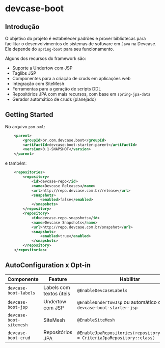 # devcase-boot

## Introdução

O objetivo do projeto é estabelecer padrões e prover bibliotecas para facilitar o desenvolvimentos de sistemas de software em `Java` na
Devcase. Ele depende do `spring-boot` para seu funcionamento.

Alguns dos recursos do framework são:

  - Suporte a Undertow com JSP
  - Taglibs JSP
  - Componentes para a criação de cruds em aplicações web
  - Integração com SiteMesh
  - Ferramentas para a geração de scripts DDL
  - Repositórios JPA com mais recursos, com base em `spring-jpa-data`
  - Gerador automático de cruds (planejado)
  
## Getting Started

No arquivo `pom.xml`:

```xml
	<parent>
		<groupId>br.com.devcase.boot</groupId>
		<artifactId>devcase-boot-starter-parent</artifactId>
		<version>0.1-SNAPSHOT</version>
	</parent>
```

e também:

```xml
	<repositories>
		<repository>
			<id>devcase-repo</id>
			<name>Devcase Releases</name>
			<url>http://repo.devcase.com.br/release</url>
			<snapshots>
				<enabled>false</enabled>
			</snapshots>
		</repository>
		<repository>
			<id>devcase-repo-snapshots</id>
			<name>Devcase Snapshots</name>
			<url>http://repo.devcase.com.br/snapshot</url>
			<snapshots>
				<enabled>true</enabled>
			</snapshots>
		</repository>
	</repositories>
```

## AutoConfiguration x Opt-in

Componente                          |Feature                               | Habilitar
------------------------------------|--------------------------------------|------------------------------------------------------------------------
`devcase-boot-labels`               | Labels com textos úteis              | `@EnableDevcaseLabels`
`devcase-boot-jsp`                  | Undertow com JSP                     | `@EnableUndertowJsp` ou automático com `devcase-boot-starter-jsp`
`devcase-boot-sitemesh`             | SiteMesh                             | `@EnableSiteMesh`
`devcase-boot-crud`                 | Repositórios JPA                     | `@EnableJpaRepositories(repositoryBaseClass = CriteriaJpaRepository::class)`

